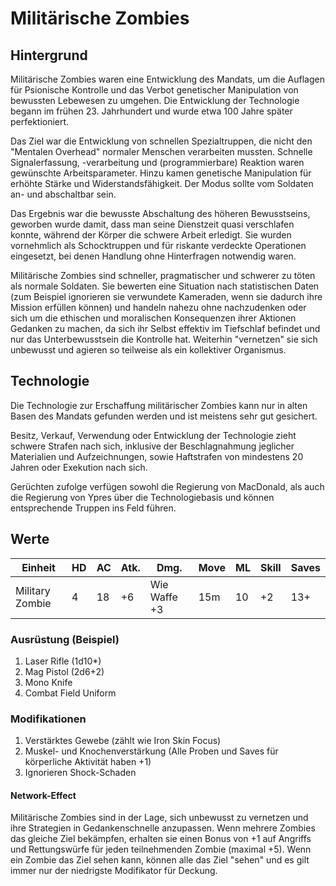 # Militärische Zombies

## Hintergrund

Militärische Zombies waren eine Entwicklung des Mandats, um die Auflagen für Psionische Kontrolle und das Verbot genetischer Manipulation von bewussten Lebewesen zu umgehen. Die Entwicklung der Technologie begann im frühen 23. Jahrhundert und wurde etwa 100 Jahre später perfektioniert.

Das Ziel war die Entwicklung von schnellen Spezialtruppen, die nicht den "Mentalen Overhead" normaler Menschen verarbeiten mussten. Schnelle Signalerfassung, -verarbeitung und (programmierbare) Reaktion waren gewünschte Arbeitsparameter. Hinzu kamen genetische Manipulation für erhöhte Stärke und Widerstandsfähigkeit. Der Modus sollte vom Soldaten an- und abschaltbar sein.

Das Ergebnis war die bewusste Abschaltung des höheren Bewusstseins, geworben wurde damit, dass man seine Dienstzeit quasi verschlafen konnte, während der Körper die schwere Arbeit erledigt. Sie wurden vornehmlich als Schocktruppen und für riskante verdeckte Operationen eingesetzt, bei denen Handlung ohne Hinterfragen notwendig waren.

Militärische Zombies sind schneller, pragmatischer und schwerer zu töten als normale Soldaten. Sie bewerten eine Situation nach statistischen Daten (zum Beispiel ignorieren sie verwundete Kameraden, wenn sie dadurch ihre Mission erfüllen können) und handeln nahezu ohne nachzudenken oder sich um die ethischen und moralischen Konsequenzen ihrer Aktionen Gedanken zu machen, da sich ihr Selbst effektiv im Tiefschlaf befindet und nur das Unterbewusstsein die Kontrolle hat. Weiterhin "vernetzen" sie sich unbewusst und agieren so teilweise als ein kollektiver Organismus.

## Technologie

Die Technologie zur Erschaffung militärischer Zombies kann nur in alten Basen des Mandats gefunden werden und ist meistens sehr gut gesichert.

Besitz, Verkauf, Verwendung oder Entwicklung der Technologie zieht schwere Strafen nach sich, inklusive der Beschlagnahmung jeglicher Materialien und Aufzeichnungen, sowie Haftstrafen von mindestens 20 Jahren oder Exekution nach sich.

Gerüchten zufolge verfügen sowohl die Regierung von MacDonald, als auch die Regierung von Ypres über die Technologiebasis und können entsprechende Truppen ins Feld führen.

## Werte

| Einheit         | HD   | AC   | Atk. | Dmg.    | Move | ML   | Skill | Saves |
| --------------- | ---- | ---- | ---- | ------- | ---- | ---- | ----- | ----- |
| Military Zombie | 4    | 18   | +6   | Wie Waffe +3 | 15m  | 10   | +2    | 13+   |

### Ausrüstung (Beispiel)

1. Laser Rifle (1d10*)
2. Mag Pistol (2d6+2)
3. Mono Knife
4. Combat Field Uniform

### Modifikationen

1. Verstärktes Gewebe (zählt wie Iron Skin Focus)
2. Muskel- und Knochenverstärkung (Alle Proben und Saves für körperliche Aktivität haben +1)
3. Ignorieren Shock-Schaden

#### Network-Effect

Militärische Zombies sind in der Lage, sich unbewusst zu vernetzen und ihre Strategien in Gedankenschnelle anzupassen.
Wenn mehrere Zombies das gleiche Ziel bekämpfen, erhalten sie einen Bonus von +1 auf Angriffs und Rettungswürfe für jeden teilnehmenden Zombie (maximal +5). Wenn ein Zombie das Ziel sehen kann, können alle das Ziel "sehen" und es gilt immer nur der niedrigste Modifikator für Deckung.
